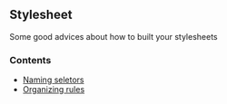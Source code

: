 ## Stylesheet
Some good advices about how to built your stylesheets

### Contents

- [Naming seletors](docs/naming-selectors.md)
- [Organizing rules](docs/organizing-rules.md)
